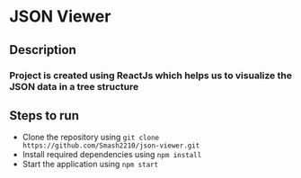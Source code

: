 # JSON Viewer

## Description
### Project is created using ReactJs which helps us to visualize the JSON data in a tree structure

## Steps to run 

 - Clone the repository using ```git clone https://github.com/Smash2210/json-viewer.git```
 - Install required dependencies using ```npm install```
 - Start the application using ```npm start```
